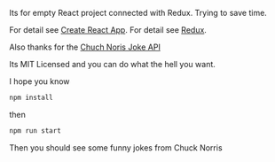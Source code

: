 Its for empty React project connected with Redux. Trying to save time.

For detail see [Create React App](https://github.com/facebook/create-react-app).
For detail see [Redux](https://redux.js.org/).

Also thanks for the [Chuch Noris Joke API](http://www.icndb.com)

Its MIT Licensed and you can do what the hell you want.

I hope you know

```sh
npm install
```

then

```sh
npm run start
```

Then you should see some funny jokes from Chuck Norris
